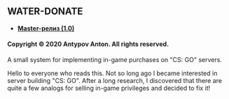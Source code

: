 ## WATER-DONATE
- **[Master-релиз (1.0)](https://github.com/ahtohx-it/w-donate/archive/master.zip)**
#### Copyright © 2020 Antypov Anton. All rights reserved.

A small system for implementing in-game purchases on "CS: GO" servers.

Hello to everyone who reads this. Not so long ago I became interested in server building "CS: GO". After a long research, I discovered that there are quite a few analogs for selling in-game privileges and decided to fix it!
